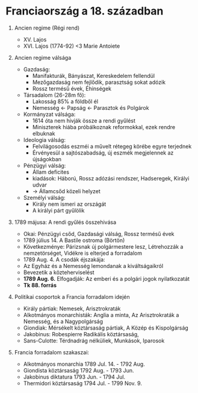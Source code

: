 # Franciaország a 18. században

1. Ancien regime (Régi rend)
    - XV. Lajos 
    - XVI. Lajos (1774-92) <3 Marie Antoiete 

2. Ancien regime válsága
    - Gazdaság:
        - Manifakturák, Bányászat, Kereskedelem fellendül
        - Mezőgazdaság nem fejlődik, parasztság sokat adózik
        - Rossz termésű évek, Éhinségek
    - Társadalom (26-28m fő):
        - Lakosság 85% a földből él
        - Nemesség <- Papság <- Parasztok és Polgárok
    - Kormányzat válsága:
        - 1614 óta nem hivják össze a rendi gyűlést
        - Miniszterek hiába próbálkoznak reformokkal, ezek rendre elbuknak
    - Ideologia válság: 
        - Felvilágosodás eszméi a művelt rétegeg körébe egyre terjednek
        - Érvényesül a sajtószabadság, új eszmék megjelennek az újságokban
    - Pénzügyi válság:
        - Állam deficites
        - kiadások: Háború, Rossz adózási rendszer, Hadseregek, Királyi udvar
        - -> Államcsőd közeli helyzet
    - Személyi válság:
        - Király nem ismeri az országát
        - A királyi párt gyűlölik
        

3. 1789 májusa: A rendi gyűlés összehivása
    - Okai: Pénzügyi csőd, Gazdasági válság, Rossz termésű évek
    - 1789 július 14. A Bastile ostroma (Börtön)
    - Következménye: Párizsnak új polgármestere lesz, Létrehozzák a nemzetörséget, Vidékre is elterjed a forradalom
    - 1789 Aug. 4. A csodák éjszakája:
    - Az Egyház és a Nemesség lemondanak a kiváltságaikról
    - Bevezetik a közteherviselést
    - **1789 Aug. 6.** Elfogadják: Az emberi és a polgári jogok nyilatkozatát
    - **Tk 88. forrás** 

4. Politikai csoportok a Francia forradalom idején
    - Király pártiak: Nemesek, Arisztrokraták
    - Alkotmányos monarchisták: Anglia a minta, Az Arisztrokraták a Nemesség, és a Nagypolgárság
    - Giondiak: Mérsékelt köztársaság pártiak, A Közép és Kispolgárság
    - Jakobinus: Robespierre Radikális köztársaság, 
    - Sans-Culotte: Térdnadrág nélküliek, Munkások, Iparosok

5. Francia forradalom szakaszai:
    - Alkotmányos monarchia  1789 Jul. 14. - 1792 Aug.
    - Giondista köztársaság  1792 Aug. - 1793 Jun.
    - Jakobinus diktatura    1793 Jun. - 1794 Jul.
    - Thermidori köztársaság 1794 Jul. - 1799 Nov. 9.
